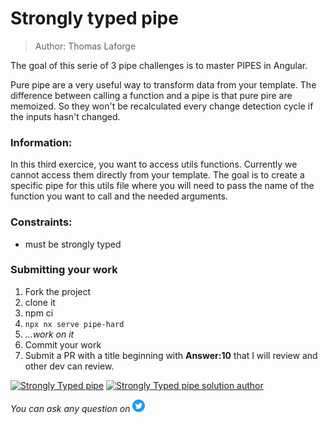 <h1>Strongly typed pipe</h1>

> Author: Thomas Laforge

The goal of this serie of 3 pipe challenges is to master PIPES in Angular.

Pure pipe are a very useful way to transform data from your template. The difference between calling a function and a pipe is that pure pire are memoized. So they won't be recalculated every change detection cycle if the inputs hasn't changed.

### Information:

In this third exercice, you want to access utils functions. Currently we cannot access them directly from your template. The goal is to create a specific pipe for this utils file where you will need to pass the name of the function you want to call and the needed arguments.

### Constraints:

- must be strongly typed

### Submitting your work

1. Fork the project
2. clone it
3. npm ci
4. `npx nx serve pipe-hard`
5. _...work on it_
6. Commit your work
7. Submit a PR with a title beginning with **Answer:10** that I will review and other dev can review.

<a href="https://github.com/tomalaforge/angular-challenges/pulls?q=label%3A10+label%3Aanswer"><img src="https://img.shields.io/badge/-Solutions-green" alt="Strongly Typed pipe"/></a>
<a href='https://github.com/tomalaforge/angular-challenges/pulls?q=label%3A10+label%3A"answer+author"'><img src="https://img.shields.io/badge/-Author solution-important" alt="Strongly Typed pipe solution author"/></a>

<!-- <a href="{Blog post url}" target="_blank" rel="noopener noreferrer"><img src="https://img.shields.io/badge/-Blog post explanation-blue" alt="Strongly Typed pipe blog article"/></a> -->

_You can ask any question on_ <a href="https://twitter.com/laforge_toma" target="_blank" rel="noopener noreferrer"><img src="./../../logo/twitter.svg" height=20px alt="twitter"/></a>
